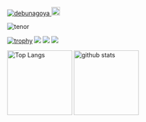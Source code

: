 <p align="left"> 
  <a href="https://github.com/debunagoya/debunagoya/">
    <img src="https://komarev.com/ghpvc/?username=debunagoya" alt="debunagoya" />
  </a>
  <a href="https://github.com/debunagoya">
    <img height="20" src="https://img.shields.io/github/followers/debunagoya?label=follow&logo=github&style=flat" />
  </a>
</p>

![tenor](https://user-images.githubusercontent.com/51310989/141242111-31079ac7-7dce-43e7-8a60-0dfb1adef2a7.gif)

[![trophy](https://github-profile-trophy.vercel.app/?username=debunagoya&theme=onedark)](https://github.com/ryo-ma/github-profile-trophy)
[![](https://raw.githubusercontent.com/debunagoya/debunagoya/master/profile-summary-card-output/dracula/0-profile-details.svg)](https://github.com/vn7n24fzkq/github-profile-summary-cards)
[![](https://raw.githubusercontent.com/debunagoya/debunagoya/master/profile-summary-card-output/dracula/1-repos-per-language.svg)](https://github.com/vn7n24fzkq/github-profile-summary-cards)
[![](https://raw.githubusercontent.com/debunagoya/debunagoya/master/profile-summary-card-output/dracula/2-most-commit-language.svg)](https://github.com/vn7n24fzkq/github-profile-summary-cards)

<p align="left"> 
  <img alt="Top Langs" height="150px" src="https://github-readme-stats.vercel.app/api/top-langs/?username=debunagoya&layout=compact&count_private=true&show_icons=true&show_icons=true&theme=onedark" />
  <img alt="github stats" height="150px" src="https://github-readme-stats.vercel.app/api?username=debunagoya&count_private=true&show_icons=true&show_icons=true&theme=onedark" />
</p>
